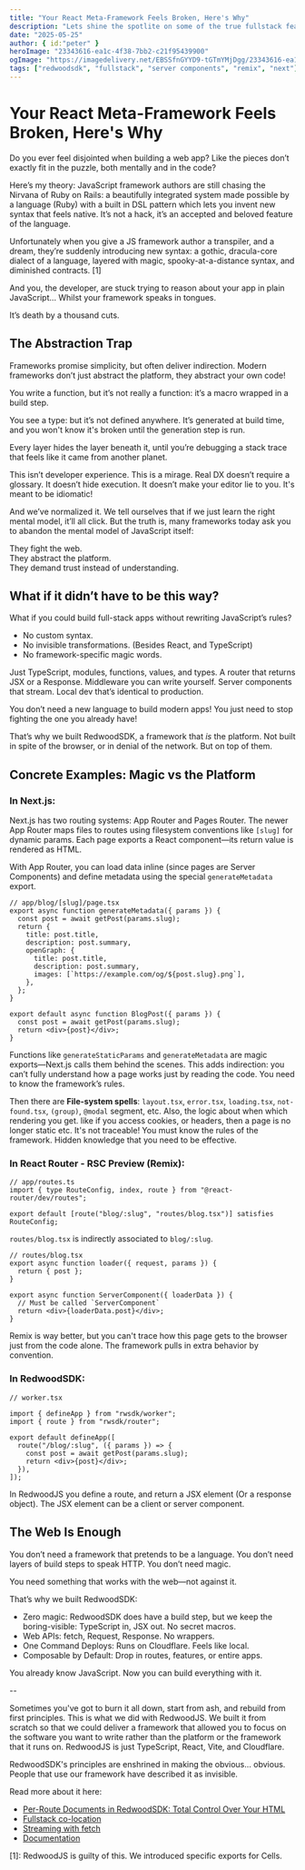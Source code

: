 ```yaml
---
title: "Your React Meta-Framework Feels Broken, Here's Why"
description: "Lets shine the spotlite on some of the true fullstack features of RedwoodSDK."
date: "2025-05-25"
author: { id:"peter" }
heroImage: "23343616-ea1c-4f38-7bb2-c21f95439900"
ogImage: "https://imagedelivery.net/EBSSfnGYYD9-tGTmYMjDgg/23343616-ea1c-4f38-7bb2-c21f95439900/public"
tags: ["redwoodsdk", "fullstack", "server components", "remix", "next"]
---
```


# Your React Meta-Framework Feels Broken, Here's Why

Do you ever feel disjointed when building a web app? Like the pieces don’t exactly fit in the puzzle, both mentally and in the code?

Here’s my theory: JavaScript framework authors are still chasing the Nirvana of Ruby on Rails: a beautifully integrated system made possible by a language (Ruby) with a built in DSL pattern which lets you invent new syntax that feels native. It’s not a hack, it’s an accepted and beloved feature of the language.

Unfortunately when you give a JS framework author a transpiler, and a dream, they’re suddenly introducing new syntax: a gothic, dracula-core dialect of a language, layered with magic, spooky-at-a-distance syntax, and diminished contracts. [1]

And you, the developer, are stuck trying to reason about your app in plain JavaScript… Whilst your framework speaks in tongues.

It’s death by a thousand cuts.

## The Abstraction Trap

Frameworks promise simplicity, but often deliver indirection. Modern frameworks don’t just abstract the platform, they abstract your own code!

You write a function, but it’s not really a function: it’s a macro wrapped in a build step.

You see a type: but it’s not defined anywhere. It’s generated at build time, and you won't know it's broken until the generation step is run.

Every layer hides the layer beneath it, until you’re debugging a stack trace that feels like it came from another planet.

This isn’t developer experience. This is a mirage. Real DX doesn’t require a glossary. It doesn’t hide execution. It doesn’t make your editor lie to you. It's meant to be idiomatic!

And we’ve normalized it. We tell ourselves that if we just learn the right mental model, it’ll all click. But the truth is, many frameworks today ask you to abandon the mental model of JavaScript itself:

They fight the web.  
They abstract the platform.  
They demand trust instead of understanding.

## What if it didn’t have to be this way?

What if you could build full-stack apps without rewriting JavaScript’s rules?

- No custom syntax.
- No invisible transformations. (Besides React, and TypeScript)
- No framework-specific magic words.

Just TypeScript, modules, functions, values, and types.
A router that returns JSX or a Response.
Middleware you can write yourself.
Server components that stream.
Local dev that’s identical to production.

You don’t need a new language to build modern apps! You just need to stop fighting the one you already have!

That’s why we built RedwoodSDK, a framework that _is_ the platform. Not built in spite of the browser, or in denial of the network. But on top of them.

## Concrete Examples: Magic vs the Platform

### In Next.js:

Next.js has two routing systems: App Router and Pages Router. The newer App Router maps files to routes using filesystem conventions like `[slug]` for dynamic params. Each page exports a React component—its return value is rendered as HTML.

With App Router, you can load data inline (since pages are Server Components) and define metadata using the special `generateMetadata` export.

```tsx
// app/blog/[slug]/page.tsx
export async function generateMetadata({ params }) {
  const post = await getPost(params.slug);
  return {
    title: post.title,
    description: post.summary,
    openGraph: {
      title: post.title,
      description: post.summary,
      images: [`https://example.com/og/${post.slug}.png`],
    },
  };
}

export default async function BlogPost({ params }) {
  const post = await getPost(params.slug);
  return <div>{post}</div>;
}
```

Functions like `generateStaticParams` and `generateMetadata` are magic exports—Next.js calls them behind the scenes. This adds indirection: you can’t fully understand how a page works just by reading the code. You need to know the framework’s rules.

Then there are **File-system spells**: `layout.tsx`, `error.tsx`, `loading.tsx`, `not-found.tsx`, `(group)`, `@modal` segment, etc. Also, the logic about when which rendering you get. like if you access cookies, or headers, then a page is no longer static etc. It's not traceable! You must know the rules of the framework. Hidden knowledge that you need to be effective.

### In React Router - RSC Preview (Remix):

```tsx
// app/routes.ts
import { type RouteConfig, index, route } from "@react-router/dev/routes";

export default [route("blog/:slug", "routes/blog.tsx")] satisfies RouteConfig;
```

`routes/blog.tsx` is indirectly associated to `blog/:slug`.

```tsx
// routes/blog.tsx
export async function loader({ request, params }) {
  return { post };
}

export async function ServerComponent({ loaderData }) {
  // Must be called `ServerComponent`
  return <div>{loaderData.post}</div>;
}
```

Remix is way better, but you can't trace how this page gets to the browser just from the code alone. The framework pulls in extra behavior by convention.

### In RedwoodSDK:

```tsx
// worker.tsx

import { defineApp } from "rwsdk/worker";
import { route } from "rwsdk/router";

export default defineApp([
  route("/blog/:slug", ({ params }) => {
    const post = await getPost(params.slug);
    return <div>{post}</div>;
  }),
]);
```

In RedwoodJS you define a route, and return a JSX element (Or a response object). The JSX element can be a client or server component.

## The Web Is Enough

You don’t need a framework that pretends to be a language. You don’t need layers of build steps to speak HTTP. You don’t need magic.

You need something that works with the web—not against it.

That’s why we built RedwoodSDK:

- Zero magic: RedwoodSDK does have a build step, but we keep the boring-visible: TypeScript in, JSX out. No secret macros.
- Web APIs: fetch, Request, Response. No wrappers.
- One Command Deploys: Runs on Cloudflare. Feels like local.
- Composable by Default: Drop in routes, features, or entire apps.

You already know JavaScript. Now you can build everything with it.

--

Sometimes you've got to burn it all down, start from ash, and rebuild from first principles. This is what we did with RedwoodJS. We built it from scratch so that we could deliver a framework that allowed you to focus on the software you want to write rather than the platform or the framework that it runs on. RedwoodJS is just TypeScript, React, Vite, and Cloudflare.

RedwoodSDK's principles are enshrined in making the obvious... obvious. People that use our framework have described it as invisible.

Read more about it here:

- [Per-Route Documents in RedwoodSDK: Total Control Over Your HTML](/blog/redwoodsdk-multiple-documents)
- [Fullstack co-location](/blog/full-stack-colocation)
- [Streaming with fetch](/blog/redwoodsdk-streaming-guide)
- [Documentation](https://docs.rwsdk.com/)

[1]: RedwoodJS is guilty of this. We introduced specific exports for Cells.
